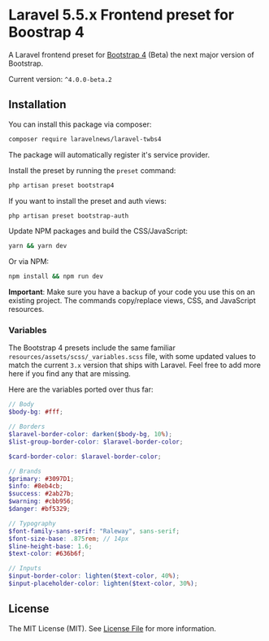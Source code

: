 # Laravel 5.5.x Frontend preset for Boostrap 4

A Laravel frontend preset for [Bootstrap 4](http://getbootstrap.com/) (Beta) the next major version of Bootstrap.

Current version: `^4.0.0-beta.2`

## Installation

You can install this package via composer:

```bash
composer require laravelnews/laravel-twbs4
```
The package will automatically register it's service provider.

Install the preset by running the `preset` command:

```bash
php artisan preset bootstrap4
```

If you want to install the preset and auth views:

```bash
php artisan preset bootstrap-auth
```

Update NPM packages and build the CSS/JavaScript:

```bash
yarn && yarn dev
```

Or via NPM:

```bash
npm install && npm run dev
```

**Important**: Make sure you have a backup of your code you use this on an existing project. The commands copy/replace views, CSS, and JavaScript resources.

### Variables

The Bootstrap 4 presets include the same familiar `resources/assets/scss/_variables.scss` file, with some updated values to match the current `3.x` version that ships with Laravel. Feel free to add more here if you find any that are missing.

Here are the variables ported over thus far:

```scss
// Body
$body-bg: #fff;

// Borders
$laravel-border-color: darken($body-bg, 10%);
$list-group-border-color: $laravel-border-color;

$card-border-color: $laravel-border-color;

// Brands
$primary: #3097D1;
$info: #8eb4cb;
$success: #2ab27b;
$warning: #cbb956;
$danger: #bf5329;

// Typography
$font-family-sans-serif: "Raleway", sans-serif;
$font-size-base: .875rem; // 14px
$line-height-base: 1.6;
$text-color: #636b6f;

// Inputs
$input-border-color: lighten($text-color, 40%);
$input-placeholder-color: lighten($text-color, 30%);
```

## License

The MIT License (MIT). See [License File](LICENSE.md) for more information.